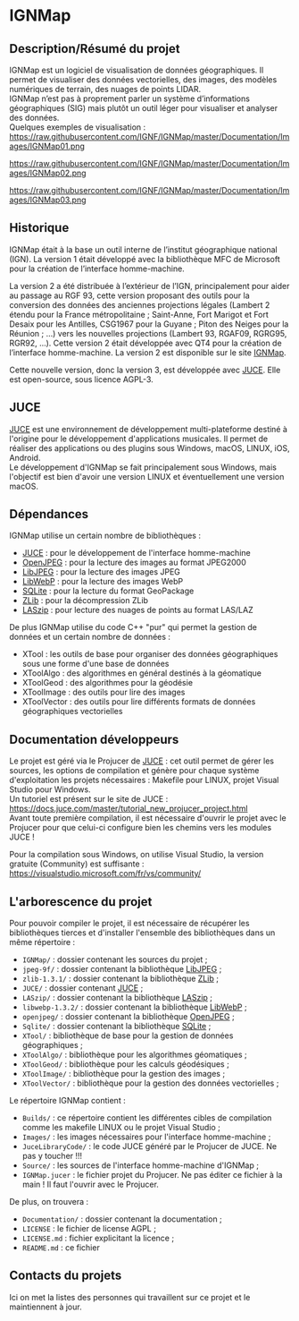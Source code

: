 # IGNMap


## Description/Résumé du projet

IGNMap est un logiciel de visualisation de données géographiques. Il permet de visualiser des données vectorielles, des images, des modèles numériques de terrain, des nuages de points LIDAR.  
IGNMap n’est pas à proprement parler un système d’informations géographiques (SIG) mais plutôt un outil léger pour visualiser et analyser des données.  
Quelques exemples de visualisation :  
<https://raw.githubusercontent.com/IGNF/IGNMap/master/Documentation/Images/IGNMap01.png>

<https://raw.githubusercontent.com/IGNF/IGNMap/master/Documentation/Images/IGNMap02.png>

<https://raw.githubusercontent.com/IGNF/IGNMap/master/Documentation/Images/IGNMap03.png>

## Historique

IGNMap était à la base un outil interne de l’institut géographique national (IGN). La version 1 était développé avec la bibliothèque MFC de Microsoft pour la création de l’interface homme-machine.  

La version 2 a été distribuée à l’extérieur de l’IGN, principalement pour aider au passage au RGF 93, cette version proposant des outils pour la conversion des données des anciennes projections légales (Lambert 2 étendu pour la France métropolitaine ; Saint-Anne, Fort Marigot et Fort Desaix pour les Antilles, CSG1967 pour la Guyane ; Piton des Neiges pour la Réunion ; …) vers les nouvelles projections (Lambert 93, RGAF09, RGRG95, RGR92, …). Cette version 2 était développée avec QT4 pour la création de l’interface homme-machine. La version 2 est disponible sur le site [IGNMap](https://ignmap.ign.fr/).  

Cette nouvelle version, donc la version 3, est développée avec [JUCE](https://juce.com/). Elle est open-source, sous licence AGPL-3.

## JUCE

[JUCE](https://juce.com/) est une environnement de développement multi-plateforme destiné à l'origine pour le développement d'applications musicales. Il permet de réaliser des applications ou des plugins sous Windows, macOS, LINUX, iOS, Android.  
Le développement d'IGNMap se fait principalement sous Windows, mais l'objectif est bien d'avoir une version LINUX et éventuellement une version macOS.

## Dépendances

IGNMap utilise un certain nombre de bibliothèques :
* [JUCE](https://juce.com/) : pour le développement de l'interface homme-machine
* [OpenJPEG](https://github.com/uclouvain/openjpeg/) : pour la lecture des images au format JPEG2000
* [LibJPEG](https://www.ijg.org/) : pour la lecture des images JPEG
* [LibWebP](https://chromium.googlesource.com/webm/libwebp) : pour la lecture des images WebP
* [SQLite](https://www.sqlite.org/index.html) : pour la lecture du format GeoPackage
* [ZLib](https://www.zlib.net/) : pour la décompression ZLib
* [LASzip](https://github.com/LASzip/LASzip) : pour lecture des nuages de points au format LAS/LAZ

De plus IGNMap utilise du code C++ "pur" qui permet la gestion de données et un certain nombre de données :
* XTool : les outils de base pour organiser des données géographiques sous une forme d'une base de données
* XToolAlgo : des algorithmes en général destinés à la géomatique
* XToolGeod : des algorithmes pour la géodésie
* XToolImage : des outils pour lire des images
* XToolVector : des outils pour lire différents formats de données géographiques vectorielles

## Documentation développeurs

Le projet est géré via le Projucer de [JUCE](https://juce.com/) : cet outil permet de gérer les sources, les options de compilation et génère pour chaque système 
d'exploitation les projets nécessaires : Makefile pour LINUX, projet Visual Studio pour Windows.  
Un tutoriel est présent sur le site de JUCE : <https://docs.juce.com/master/tutorial_new_projucer_project.html>  
Avant toute première compilation, il est nécessaire d'ouvrir le projet avec le Projucer pour que celui-ci configure bien les chemins vers les modules JUCE !

Pour la compilation sous Windows, on utilise Visual Studio, la version gratuite (Community) est suffisante :
<https://visualstudio.microsoft.com/fr/vs/community/>


## L'arborescence du projet

Pour pouvoir compiler le projet, il est nécessaire de récupérer les bibliothèques tierces et d'installer l'ensemble des bibliothèques dans
un même répertoire :

* `IGNMap/` : dossier contenant les sources du projet ;
* `jpeg-9f/` : dossier contenant la bibliothèque [LibJPEG](https://www.ijg.org/) ;
* `zlib-1.3.1/` : dossier contenant la bibliothèque [ZLib](https://www.zlib.net/) ;
* `JUCE/` : dossier contenant [JUCE](https://juce.com/) ;
* `LASzip/` : dossier contenant la bibliothèque [LASzip](https://github.com/LASzip/LASzip) ;
* `libwebp-1.3.2/` : dossier contenant la bibliothèque [LibWebP](https://chromium.googlesource.com/webm/libwebp) ;
* `openjpeg/` : dossier contenant la bibliothèque [OpenJPEG](https://github.com/uclouvain/openjpeg/) ;
* `Sqlite/` : dossier contenant la bibliothèque [SQLite](https://www.sqlite.org/index.html) ;
* `XTool/` : bibliothèque de base pour la gestion de données géographiques ;
* `XToolAlgo/` : bibliothèque pour les algorithmes géomatiques ;
* `XToolGeod/` : bibliothèque pour les calculs géodésiques ;
* `XToolImage/` : bibliothèque pour la gestion des images ;
* `XToolVector/` : bibliothèque pour la gestion des données vectorielles ;
  
Le répertoire IGNMap contient :
* `Builds/` : ce répertoire contient les différentes cibles de compilation comme les makefile LINUX ou le projet Visual Studio ;
* `Images/` : les images nécessaires pour l'interface homme-machine ;
* `JuceLibraryCode/` : le code JUCE généré par le Projucer de JUCE. Ne pas y toucher !!!
* `Source/` : les sources de l'interface homme-machine d'IGNMap ;
* `IGNMap.jucer` : le fichier projet du Projucer. Ne pas éditer ce fichier à la main ! Il faut l'ouvrir avec le Projucer.
  
De plus, on trouvera :
* `Documentation/` : dossier contenant la documentation ;
* `LICENSE` : le fichier de license AGPL ;
* `LICENSE.md` : fichier explicitant la licence ;
* `README.md` : ce fichier

## Contacts du projets

Ici on met la listes des personnes qui travaillent sur ce projet et le maintiennent à jour.
